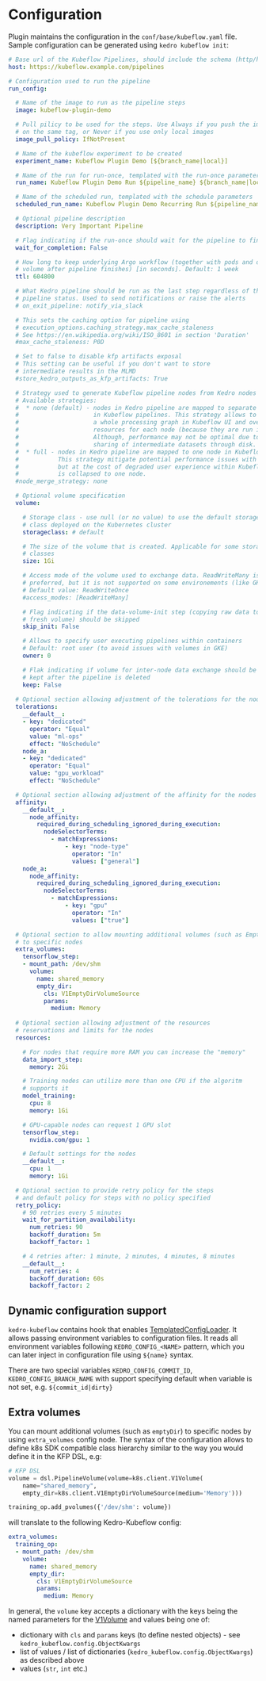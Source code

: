 # Configuration

Plugin maintains the configuration in the `conf/base/kubeflow.yaml` file. Sample configuration can be generated using `kedro kubeflow init`:

```yaml
# Base url of the Kubeflow Pipelines, should include the schema (http/https)
host: https://kubeflow.example.com/pipelines

# Configuration used to run the pipeline
run_config:

  # Name of the image to run as the pipeline steps
  image: kubeflow-plugin-demo

  # Pull pilicy to be used for the steps. Use Always if you push the images
  # on the same tag, or Never if you use only local images
  image_pull_policy: IfNotPresent

  # Name of the kubeflow experiment to be created
  experiment_name: Kubeflow Plugin Demo [${branch_name|local}]

  # Name of the run for run-once, templated with the run-once parameters
  run_name: Kubeflow Plugin Demo Run ${pipeline_name} ${branch_name|local} ${commit_id|local}

  # Name of the scheduled run, templated with the schedule parameters
  scheduled_run_name: Kubeflow Plugin Demo Recurring Run ${pipeline_name}

  # Optional pipeline description
  description: Very Important Pipeline

  # Flag indicating if the run-once should wait for the pipeline to finish
  wait_for_completion: False

  # How long to keep underlying Argo workflow (together with pods and data
  # volume after pipeline finishes) [in seconds]. Default: 1 week
  ttl: 604800

  # What Kedro pipeline should be run as the last step regardless of the
  # pipeline status. Used to send notifications or raise the alerts
  # on_exit_pipeline: notify_via_slack

  # This sets the caching option for pipeline using
  # execution_options.caching_strategy.max_cache_staleness
  # See https://en.wikipedia.org/wiki/ISO_8601 in section 'Duration'
  #max_cache_staleness: P0D

  # Set to false to disable kfp artifacts exposal
  # This setting can be useful if you don't want to store
  # intermediate results in the MLMD
  #store_kedro_outputs_as_kfp_artifacts: True

  # Strategy used to generate Kubeflow pipeline nodes from Kedro nodes
  # Available strategies:
  #  * none (default) - nodes in Kedro pipeline are mapped to separate nodes
  #                     in Kubeflow pipelines. This strategy allows to inspect
  #                     a whole processing graph in Kubeflow UI and override
  #                     resources for each node (because they are run in separate pods)
  #                     Although, performance may not be optimal due to potential
  #                     sharing of intermediate datasets through disk.
  #  * full - nodes in Kedro pipeline are mapped to one node in Kubeflow pipelines.
  #           This strategy mitigate potential performance issues with `none` strategy
  #           but at the cost of degraded user experience within Kubeflow UI: a graph
  #           is collapsed to one node.
  #node_merge_strategy: none

  # Optional volume specification
  volume:

    # Storage class - use null (or no value) to use the default storage
    # class deployed on the Kubernetes cluster
    storageclass: # default

    # The size of the volume that is created. Applicable for some storage
    # classes
    size: 1Gi

    # Access mode of the volume used to exchange data. ReadWriteMany is
    # preferred, but it is not supported on some environements (like GKE)
    # Default value: ReadWriteOnce
    #access_modes: [ReadWriteMany]

    # Flag indicating if the data-volume-init step (copying raw data to the
    # fresh volume) should be skipped
    skip_init: False

    # Allows to specify user executing pipelines within containers
    # Default: root user (to avoid issues with volumes in GKE)
    owner: 0

    # Flak indicating if volume for inter-node data exchange should be
    # kept after the pipeline is deleted
    keep: False
    
  # Optional section allowing adjustment of the tolerations for the nodes
  tolerations:
    __default__:
    - key: "dedicated"
      operator: "Equal"
      value: "ml-ops"
      effect: "NoSchedule"
    node_a:
    - key: "dedicated"
      operator: "Equal"
      value: "gpu_workload"
      effect: "NoSchedule"

  # Optional section allowing adjustment of the affinity for the nodes
  affinity:
    __default__:
      node_affinity:
        required_during_scheduling_ignored_during_execution:
          nodeSelectorTerms:
            - matchExpressions:
                - key: "node-type"
                  operator: "In"
                  values: ["general"]
    node_a:
      node_affinity:
        required_during_scheduling_ignored_during_execution:
          nodeSelectorTerms:
            - matchExpressions:
                - key: "gpu"
                  operator: "In"
                  values: ["true"]

  # Optional section to allow mounting additional volumes (such as EmptyDir)
  # to specific nodes
  extra_volumes:
    tensorflow_step:
    - mount_path: /dev/shm
      volume:
        name: shared_memory
        empty_dir:
          cls: V1EmptyDirVolumeSource
          params:
            medium: Memory
            
  # Optional section allowing adjustment of the resources
  # reservations and limits for the nodes
  resources:

    # For nodes that require more RAM you can increase the "memory"
    data_import_step:
      memory: 2Gi

    # Training nodes can utilize more than one CPU if the algoritm
    # supports it
    model_training:
      cpu: 8
      memory: 1Gi

    # GPU-capable nodes can request 1 GPU slot
    tensorflow_step:
      nvidia.com/gpu: 1

    # Default settings for the nodes
    __default__:
      cpu: 1 
      memory: 1Gi 

  # Optional section to provide retry policy for the steps
  # and default policy for steps with no policy specified
  retry_policy:
    # 90 retries every 5 minutes
    wait_for_partition_availability:
      num_retries: 90
      backoff_duration: 5m
      backoff_factor: 1

    # 4 retries after: 1 minute, 2 minutes, 4 minutes, 8 minutes
    __default__:
      num_retries: 4
      backoff_duration: 60s
      backoff_factor: 2
```

## Dynamic configuration support

`kedro-kubeflow` contains hook that enables [TemplatedConfigLoader](https://kedro.readthedocs.io/en/stable/kedro.config.TemplatedConfigLoader.html).
It allows passing environment variables to configuration files. It reads all environment variables following `KEDRO_CONFIG_<NAME>` pattern, which you 
can later inject in configuration file using `${name}` syntax. 

There are two special variables `KEDRO_CONFIG_COMMIT_ID`, `KEDRO_CONFIG_BRANCH_NAME` with support specifying default when variable is not set, 
e.g. `${commit_id|dirty}`   

## Extra volumes
You can mount additional volumes (such as `emptyDir`) to specific nodes by using `extra_volumes` config node.
The syntax of the configuration allows to define k8s SDK compatible class hierarchy similar to the way you would define it in the KFP DSL, e.g:
```python
# KFP DSL
volume = dsl.PipelineVolume(volume=k8s.client.V1Volume(
    name="shared_memory",
    empty_dir=k8s.client.V1EmptyDirVolumeSource(medium='Memory')))

training_op.add_pvolumes({'/dev/shm': volume})
```
will translate to the following Kedro-Kubeflow config:
```yaml
extra_volumes:
  training_op:
  - mount_path: /dev/shm
    volume:
      name: shared_memory
      empty_dir:
        cls: V1EmptyDirVolumeSource
        params:
          medium: Memory
```

In general, the `volume` key accepts a dictionary with the keys being the named parameters for the [V1Volume](https://github.com/kubernetes-client/python/blob/be9a47e57358e3701ad079c98e223d3437ba1f46/kubernetes/docs/V1Volume.md) and values being one of:
* dictionary with `cls` and `params` keys (to define nested objects) - see `kedro_kubeflow.config.ObjectKwargs`
* list of values / list of dictionaries (`kedro_kubeflow.config.ObjectKwargs`) as described above
* values (`str`, `int` etc.)

